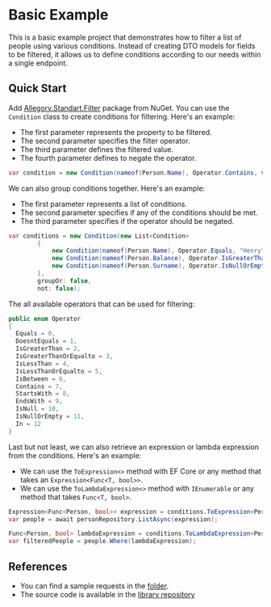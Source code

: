 # Basic Example
This is a basic example project that demonstrates how to filter a list of people using various conditions.
Instead of creating DTO models for fields to be filtered, it allows us to define conditions according to our needs within a single endpoint.

## Quick Start
Add [Allegory.Standart.Filter](https://www.nuget.org/packages/Allegory.Standart.Filter) package from NuGet.
You can use the `Condition` class to create conditions for filtering. Here's an example:
- The first parameter represents the property to be filtered.
- The second parameter specifies the filter operator.
- The third parameter defines the filtered value.
- The fourth parameter defines to negate the operator.
```csharp
var condition = new Condition(nameof(Person.Name), Operator.Contains, value: "he", not: false);
```
We can also group conditions together. Here's an example:
- The first parameter represents a list of conditions.
- The second parameter specifies if any of the conditions should be met.
- The third parameter specifies if the operator should be negated.
```csharp
var conditions = new Condition(new List<Condition>
		{
			new Condition(nameof(Person.Name), Operator.Equals, "Henry"),
			new Condition(nameof(Person.Balance), Operator.IsGreaterThan, 1500),
			new Condition(nameof(Person.Surname), Operator.IsNullOrEmpty)
		},
		groupOr: false,
		not: false);
```
The all available operators that can be used for filtering:
```csharp
public enum Operator
{
  Equals = 0,
  DoesntEquals = 1,
  IsGreaterThan = 2,
  IsGreaterThanOrEqualto = 3,
  IsLessThan = 4,
  IsLessThanOrEqualto = 5,
  IsBetween = 6,
  Contains = 7,
  StartsWith = 8,
  EndsWith = 9,
  IsNull = 10,
  IsNullOrEmpty = 11,
  In = 12
}
```
Last but not least, we can also retrieve an expression or lambda expression from the conditions. Here's an example:
- We can use the `ToExpression<>` method with EF Core or any method that takes an `Expression<Func<T, bool>>`.
- We can use the `ToLambdaExpression<>` method with `IEnumerable` or any method that takes `Func<T, bool>`.
```csharp
Expression<Func<Person, bool>> expression = conditions.ToExpression<Person>();
var people = await personRepository.ListAsync(expression);

Func<Person, bool> lambdaExpression = conditions.ToLambdaExpression<Person>();
var filteredPeople = people.Where(lambdaExpression);
```

## References
- You can find a sample requests in the [folder](https://github.com/allegorysoft/practice/tree/main/lessons/csharp/1-Dinamik%20Filtreleme/BasicExample/BasicExample/Requests).
- The source code is available in the [library repository](https://github.com/allegorysoft/library/tree/main/allegory/framework/src/Allegory.Standart.Filter)
